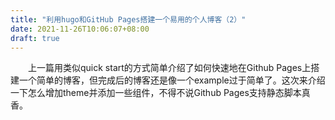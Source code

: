 ```yaml
---
title: "利用hugo和GitHub Pages搭建一个易用的个人博客（2）"
date: 2021-11-26T10:06:07+08:00
draft: true
---
```


&emsp;&emsp;上一篇用类似quick start的方式简单介绍了如何快速地在Github Pages上搭建一个简单的博客，但完成后的博客还是像一个example过于简单了。这次来介绍一下怎么增加theme并添加一些组件，不得不说Github Pages支持静态脚本真香。

